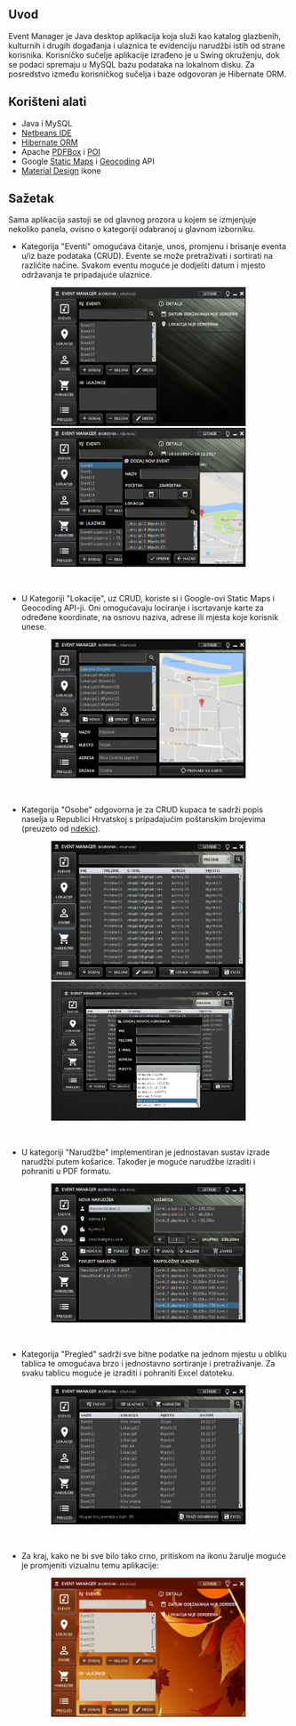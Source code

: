 ## Uvod

Event Manager je Java desktop aplikacija koja služi kao katalog glazbenih, kulturnih i drugih događanja i ulaznica te evidenciju narudžbi istih od strane korisnika. Korisničko sučelje aplikacije izrađeno je u Swing okruženju, dok se podaci spremaju u MySQL bazu podataka na lokalnom disku. Za posredstvo između korisničkog sučelja i baze odgovoran je Hibernate ORM.

## Korišteni alati

* Java i MySQL
* [Netbeans IDE](https://netbeans.org/)
* [Hibernate ORM](http://hibernate.org/orm/)
* Apache [PDFBox](https://pdfbox.apache.org/) i [POI](https://poi.apache.org/)
* Google [Static Maps](https://developers.google.com/maps/documentation/static-maps/) i [Geocoding](https://developers.google.com/maps/documentation/geocoding/intro) API
* [Material Design](https://material.io/icons/) ikone

## Sažetak

Sama aplikacija sastoji se od glavnog prozora u kojem se izmjenjuje nekoliko panela, ovisno o kategoriji odabranoj u glavnom izborniku.

* Kategorija "Eventi" omogućava čitanje, unos, promjenu i brisanje eventa u/iz baze podataka (CRUD). Evente se može pretraživati i sortirati na različite načine. Svakom eventu moguće je dodjeliti datum i mjesto održavanja te pripadajuće ulaznice.

<p align="center"><img src="screenshots/ss01.PNG" width="350" height="250" />   <img src="screenshots/ss07.PNG" width="350" height="250" /></p><br />


* U Kategoriji "Lokacije", uz CRUD, koriste si i Google-ovi Static Maps i Geocoding API-ji. Oni omogućavaju lociranje i iscrtavanje karte za određene koordinate, na osnovu naziva, adrese ili mjesta koje korisnik unese. 

<p align="center"><img src="screenshots/ss02.PNG" width="350" height="250" /></p><br />

* Kategorija "Osobe" odgovorna je za CRUD kupaca te sadrži popis naselja u Republici Hrvatskoj s pripadajućim poštanskim brojevima (preuzeto od [ndekic](https://github.com/ndekic/popis_naselja_u_republici_hrvatskoj)).

<p align="center"><img src="screenshots/ss03.PNG" width="350" height="250" />   <img src="screenshots/ss08.png" width="350" height="250" /></p><br />

* U kategoriji "Narudžbe" implementiran je jednostavan sustav izrade narudžbi putem košarice. Također je moguće narudžbe izraditi i pohraniti u PDF formatu.

<p align="center"><img src="screenshots/ss04.PNG" width="350" height="250" /></p><br />

* Kategorija "Pregled" sadrži sve bitne podatke na jednom mjestu u obliku tablica te omogućava brzo i jednostavno sortiranje i pretraživanje. Za svaku tablicu moguće je izraditi i pohraniti Excel datoteku.

<p align="center"><img src="screenshots/ss05.PNG" width="350" height="250" /></p><br />

* Za kraj, kako ne bi sve bilo tako crno, pritiskom na ikonu žarulje moguće je promjeniti vizualnu temu aplikacije:

<p align="center"><img src="screenshots/ss06.PNG" width="350" height="250" /></p>








